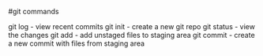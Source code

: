 #git commands

git log - view recent commits
git init - create a new git repo
git status - view the changes
git add - add unstaged files to staging area
git commit - create a new commit with files from staging area